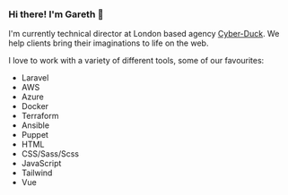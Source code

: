 ### Hi there! I'm Gareth 👋

I'm currently technical director at London based agency [Cyber-Duck](https://www.cyber-duck.co.uk).  We help clients bring their imaginations to life on the web.

I love to work with a variety of different tools, some of our favourites:

- Laravel
- AWS
- Azure
- Docker
- Terraform
- Ansible
- Puppet
- HTML
- CSS/Sass/Scss
- JavaScript
- Tailwind
- Vue

<!--
**worzy/worzy** is a ✨ _special_ ✨ repository because its `README.md` (this file) appears on your GitHub profile.

Here are some ideas to get you started:

- 🔭 I’m currently working on ...
- 🌱 I’m currently learning ...
- 👯 I’m looking to collaborate on ...
- 🤔 I’m looking for help with ...
- 💬 Ask me about ...
- 📫 How to reach me: ...
- 😄 Pronouns: ...
- ⚡ Fun fact: ...
-->
